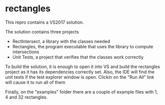 # rectangles
This repro contains a VS2017 solution.

The solution contains three projects
 - RectIntersect, a library with the classes needed
 - Rectangles, the program executable that uses the library to compute intersections
 - Unit Tests, a project that verifies that the classes work correctly
 
To build the solution, it is enough to open it into VS and build the rectangles project as it has its dependencies correctly set.
Also, the IDE will find the unit tests if the test explorer window is open. Clickin on the "Run All" link will cause it to run all of them

Finally, on the "examples" folder there are a couple of example files with 1, 4 and 32 rectangles.
